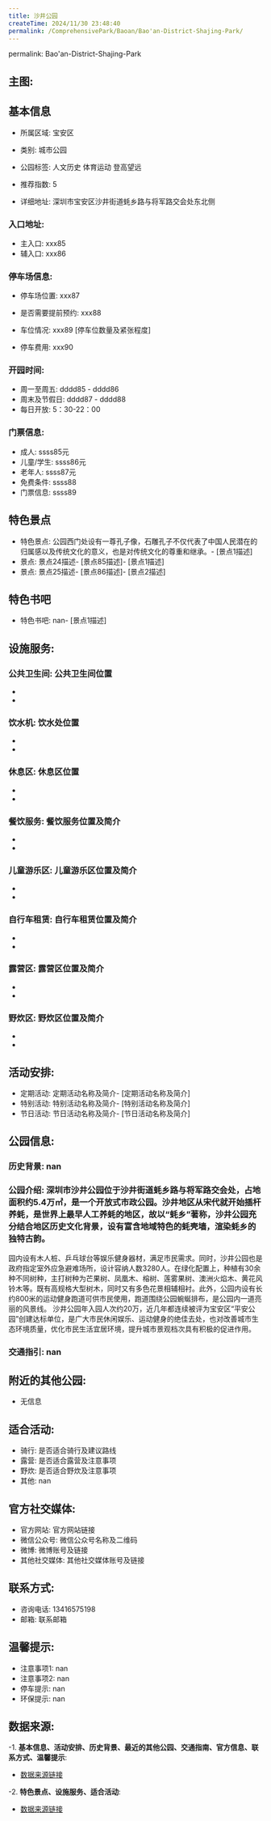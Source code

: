 ```yaml
---
title: 沙井公园
createTime: 2024/11/30 23:48:40
permalink: /ComprehensivePark/Baoan/Bao'an-District-Shajing-Park/
---
```

permalink: Bao'an-District-Shajing-Park
<!-- ## 游玩路径: -->

## 主图:
<ImageCard
image="https://cgj.sz.gov.cn/img/4/4005/4005820/10774921.jpg"
title= "沙井公园"
description= "深圳市沙井公园位于沙井街道蚝乡路与将军路交会处，占地面积约5.4万㎡，是一个开放式市政公园。沙井地区从宋代就开始插杆养蚝，是世界上最早人工养蚝的地区，故以“蚝乡"
date="2024/11/30"
href="/"
author="深圳公园"
/>

## 基本信息

- 所属区域: 宝安区

- 类别: 城市公园

- 公园标签: 人文历史 体育运动 登高望远

- 推荐指数: 5

- 详细地址: 深圳市宝安区沙井街道蚝乡路与将军路交会处东北侧

### 入口地址:
- 主入口: xxx85
- 辅入口: xxx86
### 停车场信息:
- 停车场位置: xxx87

- 是否需要提前预约: xxx88

- 车位情况: xxx89 [停车位数量及紧张程度]

- 停车费用: xxx90

### 开园时间:
- 周一至周五: dddd85 - dddd86
- 周末及节假日: dddd87 - dddd88
- 每日开放: 5：30-22：00

### 门票信息:
- 成人: ssss85元
- 儿童/学生: ssss86元
- 老年人: ssss87元
- 免费条件: ssss88
- 门票信息: ssss89
## 特色景点
- 特色景点: 公园西门处设有一尊孔子像，石雕孔子不仅代表了中国人民潜在的归属感以及传统文化的意义，也是对传统文化的尊重和继承。- [景点1描述]
- 景点: 景点24描述- [景点85描述]- [景点1描述]
- 景点: 景点25描述- [景点86描述]- [景点2描述]
## 特色书吧
- 特色书吧: nan- [景点1描述]
## 设施服务:
### 公共卫生间: 公共卫生间位置
- 
- 
### 饮水机: 饮水处位置
- 
- 
### 休息区: 休息区位置
- 
- 
### 餐饮服务: 餐饮服务位置及简介
- 
- 
### 儿童游乐区: 儿童游乐区位置及简介
- 
- 
### 自行车租赁: 自行车租赁位置及简介
- 
- 
### 露营区: 露营区位置及简介
- 
- 
### 野炊区: 野炊区位置及简介

- 
- 
## 活动安排:
- 定期活动: 定期活动名称及简介- [定期活动名称及简介]
- 特别活动: 特别活动名称及简介- [特别活动名称及简介]
- 节日活动: 节日活动名称及简介- [节日活动名称及简介]
## 公园信息:
### 历史背景: nan
### 公园介绍: 深圳市沙井公园位于沙井街道蚝乡路与将军路交会处，占地面积约5.4万㎡，是一个开放式市政公园。沙井地区从宋代就开始插杆养蚝，是世界上最早人工养蚝的地区，故以“蚝乡”著称，沙井公园充分结合地区历史文化背景，设有富含地域特色的蚝壳墙，渲染蚝乡的独特古韵。
园内设有木人桩、乒乓球台等娱乐健身器材，满足市民需求。同时，沙井公园也是政府指定室外应急避难场所，设计容纳人数3280人。在绿化配置上，种植有30余种不同树种，主打树种为芒果树、凤凰木、榕树、莲雾果树、澳洲火焰木、黄花风铃木等。既有高规格大型树木，同时又有多色花景相辅相衬。此外，公园内设有长约800米的运动健身跑道可供市民使用，跑道围绕公园蜿蜒排布，是公园内一道亮丽的风景线。
沙井公园年入园人次约20万，近几年都连续被评为宝安区“平安公园”创建达标单位，是广大市民休闲娱乐、运动健身的绝佳去处，也对改善城市生态环境质量，优化市民生活宜居环境，提升城市景观档次具有积极的促进作用。
### 交通指引: nan

## 附近的其他公园:
- 无信息

## 适合活动:
- 骑行: 是否适合骑行及建议路线
- 露营: 是否适合露营及注意事项
- 野炊: 是否适合野炊及注意事项
- 其他: nan

## 官方社交媒体:
- 官方网站: 官方网站链接
- 微信公众号: 微信公众号名称及二维码
- 微博: 微博账号及链接
- 其他社交媒体: 其他社交媒体账号及链接

## 联系方式:
- 咨询电话: 13416575198
- 邮箱: 联系邮箱

## 温馨提示:
- 注意事项1: nan
- 注意事项2: nan
- 停车提示: nan
- 环保提示: nan

## 数据来源:
-1. **基本信息、活动安排、历史背景、最近的其他公园、交通指南、官方信息、联系方式、温馨提示**:
- [数据来源链接](https://cgj.sz.gov.cn/xsmh/gysz/csgy/content/post_10774921.html)

-2. **特色景点、设施服务、适合活动**:
- [数据来源链接](https://cgj.sz.gov.cn/xsmh/gysz/csgy/content/post_10774921.html)

